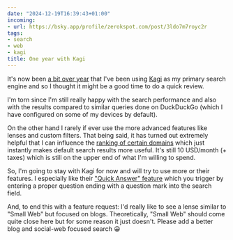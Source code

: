 ```yaml
---
date: "2024-12-19T16:39:43+01:00"
incoming:
- url: https://bsky.app/profile/zerokspot.com/post/3ldo7m7royc2r
tags:
- search
- web
- kagi
title: One year with Kagi
---
```


It's now been [a bit over year](https://zerokspot.com/weblog/2023/10/21/trying-kagi-search-for-real/) that I've been using [Kagi](https://kagi.com) as my primary search engine and so I thought it might be a good time to do a quick review.

I'm torn since I'm still really happy with the search performance and also with the results compared to similar queries done on DuckDuckGo (which I have configured on some of my devices by default).

On the other hand I rarely if ever use the more advanced features like lenses and custom filters. That being said, it has turned out extremely helpful that I can influence the [ranking of certain domains](https://help.kagi.com/kagi/features/website-info-personalized-results.html) which just instantly makes default search results more useful. It's still 10 USD/month (+ taxes) which is still on the upper end of what I'm willing to spend.

So, I'm going to stay with Kagi for now and will try to use more or their features. I especially like their ["Quick Answer" feature](https://help.kagi.com/kagi/ai/quick-answer.html) which you trigger by entering a proper question ending with a question mark into the search field. 

And, to end this with a feature request: I'd really like to see a lense similar to "Small Web" but focused on blogs. Theoretically, "Small Web" should come quite close here but for some reason it just doesn't. Please add a better blog and social-web focused search 😀
